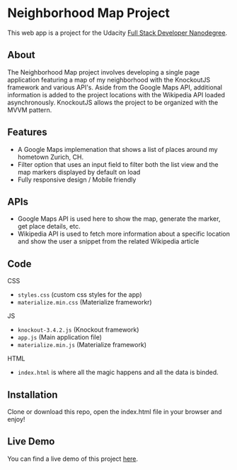 # Neighborhood Map Project
This web app is a project for the Udacity [Full Stack Developer Nanodegree](https://www.udacity.com/course/full-stack-web-developer-nanodegree--nd004).

## About
The Neighborhood Map project involves developing a single page application featuring a map of my neighborhood with the KnockoutJS framework and various API's. Aside from the Google Maps API, additional information is added to the project locations with the Wikipedia API loaded asynchronously. KnockoutJS allows the project to be organized with the MVVM pattern.

## Features
- A Google Maps implemenation that shows a list of places around my hometown Zurich, CH.
- Filter option that uses an input field to filter both the list view and the map markers displayed by default on load
- Fully responsive design / Mobile friendly

## APIs
- Google Maps API is used here to show the map, generate the marker, get place details, etc.
- Wikipedia API is used to fetch more information about a specific location and show the user a snippet from the related Wikipedia article

## Code
CSS
- `styles.css` (custom css styles for the app)
- `materialize.min.css` (Materialize frameworkr)

JS
- `knockout-3.4.2.js` (Knockout framework)
- `app.js` (Main application file)
- `materialize.min.js` (Materialize framework)

HTML
- `index.html` is where all the magic happens and all the data is binded.

## Installation
Clone or download this repo, open the index.html file in your browser and enjoy!

## Live Demo
You can find a live demo of this project [here](https://fabioderendinger.github.io/neighborhood-map/).